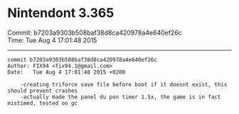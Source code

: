 # Nintendont 3.365
Commit: b7203a9303b508baf38d8ca420978a4e640ef26c  
Time: Tue Aug 4 17:01:48 2015   

-----

```
commit b7203a9303b508baf38d8ca420978a4e640ef26c
Author: FIX94 <fix94.1@gmail.com>
Date:   Tue Aug 4 17:01:48 2015 +0200

    -creating triforce save file before boot if it doesnt exist, this should prevent crashes
    -actually made the panel du pon timer 1.5x, the game is in fact mistimed, tested on gc
```
